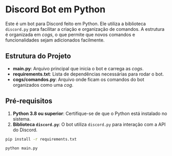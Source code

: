 # Discord Bot em Python

Este é um bot para Discord feito em Python. Ele utiliza a biblioteca `discord.py` para facilitar a criação e organização de comandos. A estrutura é organizada em *cogs*, o que permite que novos comandos e funcionalidades sejam adicionados facilmente.

## Estrutura do Projeto

- **main.py**: Arquivo principal que inicia o bot e carrega as *cogs*.
- **requirements.txt**: Lista de dependências necessárias para rodar o bot.
- **cogs/comandos.py**: Arquivo onde ficam os comandos do bot organizados como uma *cog*.

## Pré-requisitos

1. **Python 3.8 ou superior**: Certifique-se de que o Python está instalado no sistema.
2. **Biblioteca `discord.py`**: O bot utiliza `discord.py` para interação com a API do Discord.

```bash
pip install -r requirements.txt

python main.py
